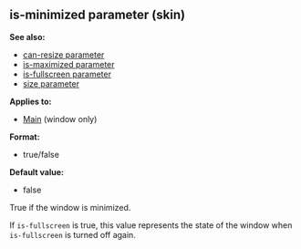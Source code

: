 ## is-minimized parameter (skin)
**See also:**
+   [can-resize parameter](/ref/%7Bskin%7D/param/can-resize.md) 
+   [is-maximized parameter](/ref/%7Bskin%7D/param/is-maximized.md) 
+   [is-fullscreen parameter](/ref/%7Bskin%7D/param/is-fullscreen.md) 
+   [size parameter](/ref/%7Bskin%7D/param/size.md) 
<!-- -->
**Applies to:**
+   [Main](/ref/%7Bskin%7D/control/main.md) (window only)
<!-- -->
**Format:**
+   true/false
<!-- -->
**Default value:**
+   false


True if the window is minimized. 

If `is-fullscreen` is
true, this value represents the state of the window when `is-fullscreen`
is turned off again.